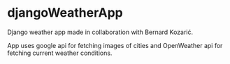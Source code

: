 # djangoWeatherApp

Django weather app made in collaboration with Bernard Kozarić.

App uses google api for fetching images of cities and OpenWeather api for fetching current weather conditions.
